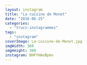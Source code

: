 ```yaml
---
layout: instagram
title: "La cuisine de Monet"
date: "2016-06-25"
categories: 
  - "trucs-instagrammes"
tags: 
  - "instagram"
coverImage: La-cuisine-de-Monet.jpg
imgWidth: 360
imgHeight: 360
instagram: BHFYHAoBpmv
---
```

